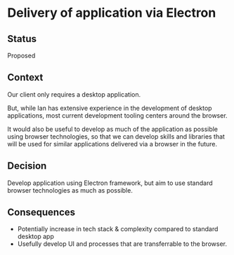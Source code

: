 
# Delivery of application via Electron

## Status

Proposed 

## Context

Our client only requires a desktop application.

But, while Ian has extensive experience in the development of desktop applications, most current development tooling centers around the browser.

It would also be useful to develop as much of the application as possible using browser technologies, so that we can develop skills and libraries that will be used for similar applications delivered via a browser in the future.

## Decision

Develop application using Electron framework, but aim to use standard browser technologies as much as possible.

## Consequences

- Potentially increase in tech stack & complexity compared to standard desktop app
- Usefully develop UI and processes that are transferrable to the browser.
